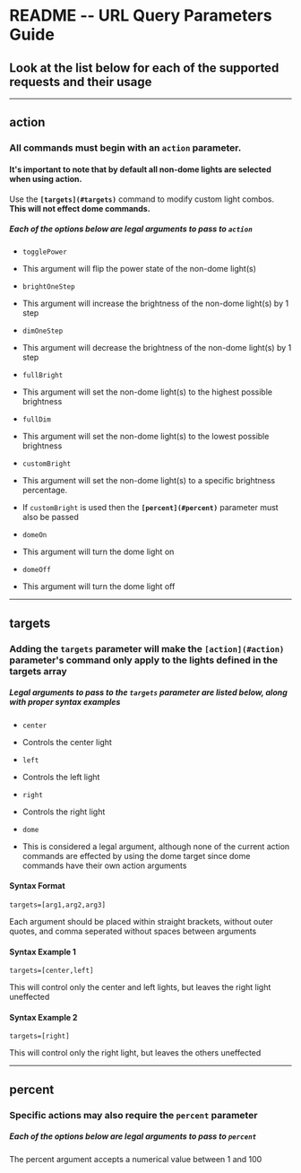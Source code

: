 # README -- URL Query Parameters Guide

## Look at the list below for each of the supported requests and their usage

---

## **action**

### All commands must begin with an **`action`** parameter.

#### It's important to note that by default all non-dome lights are selected when using action.

Use the **`[targets](#targets)`** command to modify custom light combos. **This will not effect dome commands.**

##### Each of the options below are legal arguments to pass to **`action`**

- `togglePower`

- This argument will flip the power state of the non-dome light(s)

- `brightOneStep`

- This argument will increase the brightness of the non-dome light(s) by 1 step

- `dimOneStep`

- This argument will decrease the brightness of the non-dome light(s) by 1 step

- `fullBright`

- This argument will set the non-dome light(s) to the highest possible brightness

- `fullDim`

- This argument will set the non-dome light(s) to the lowest possible brightness

- `customBright`

- This argument will set the non-dome light(s) to a specific brightness percentage.
- If `customBright` is used then the **`[percent](#percent)`** parameter must also be passed

- `domeOn`

- This argument will turn the dome light on

- `domeOff`

- This argument will turn the dome light off

---

## **targets**

### Adding the **`targets`** parameter will make the **`[action](#action)`** parameter's command only apply to the lights defined in the targets array

##### Legal arguments to pass to the **`targets`** parameter are listed below, along with proper syntax examples

- `center`

- Controls the center light

- `left`

- Controls the left light

- `right`

- Controls the right light

- `dome`

- This is considered a legal argument, although none of the current action commands are effected by using the dome target since dome commands have their own action arguments

#### Syntax Format

`targets=[arg1,arg2,arg3]`

Each argument should be placed within straight brackets, without outer quotes, and comma seperated without spaces between arguments

#### Syntax Example 1

`targets=[center,left]`

This will control only the center and left lights, but leaves the right light uneffected

#### Syntax Example 2

`targets=[right]`

This will control only the right light, but leaves the others uneffected

---

## **percent**

### Specific actions may also require the **`percent`** parameter

##### Each of the options below are legal arguments to pass to **`percent`**

The percent argument accepts a numerical value between 1 and 100
